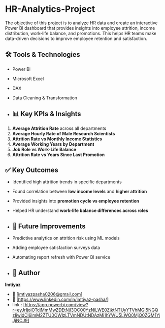 # HR-Analytics-Project
The objective of this project is to analyze HR data and create an interactive Power BI dashboard that provides insights into employee attrition, income distribution, work-life balance, and promotions.   This helps HR teams make data-driven decisions to improve employee retention and satisfaction.

## 🛠 Tools & Technologies
- Power BI
- Microsoft Excel
- DAX
- Data Cleaning & Transformation

- ## 📊 Key KPIs & Insights
1. **Average Attrition Rate** across all departments  
2. **Average Hourly Rate of Male Research Scientists**  
3. **Attrition Rate vs Monthly Income Statistics**  
4. **Average Working Years by Department**  
5. **Job Role vs Work-Life Balance**  
6. **Attrition Rate vs Years Since Last Promotion**

 ## ✅ Key Outcomes
- Identified high attrition trends in specific departments  
- Found correlation between **low income levels** and **higher attrition**  
- Provided insights into **promotion cycle vs employee retention**  
- Helped HR understand **work-life balance differences across roles**

- ## 🚀 Future Improvements
- Predictive analytics on attrition risk using ML models  
- Adding employee satisfaction surveys data  
- Automating report refresh with Power BI service



- ## 👤 Author
**Imtiyaz**  
- 📧 [imtiyazpasha0206@gmail.com]  
- 🔗 [https://www.linkedin.com/in/imtiyaz-pasha/]
- link : [https://app.powerbi.com/view?r=eyJrIjoiOTdjMmMwZDEtNjI3OC00YzNiLWE0ZjktNTUyYTVhMGI5NGQzIiwidCI6ImM2ZTU0OWIzLTVmNDUtNDAzMi1hYWU5LWQ0MjQ0ZGM1YjJjNCJ9]

   
